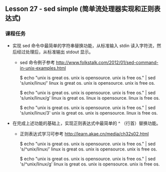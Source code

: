 ## Lesson 27 - sed simple (简单流处理器实现和正则表达式)

### 课程任务
* 实现 sed 命令中最简单的字符串替换功能，从标准输入 stdin 读入字符流，然后经过处理后，从标准输出 stdout 显示。
	- sed 命令例子参考 http://www.folkstalk.com/2012/01/sed-command-in-unix-examples.html

		$ echo "unix is great os. unix is opensource. unix is free os." | sed 's/unix/linux/'
		linux is great os. unix is opensource. unix is free os.

		$ echo "unix is great os. unix is opensource. unix is free os." | sed 's/unix/linux/g'
		linux is great os. linux is opensource. linux is free os.

		$ echo "unix is great os. unix is opensource. unix is free os." | sed 's/unix/linux/3'
		unix is great os. unix is opensource. linux is free os.
		
		  
* 在完成上述功能的基础上，实现正则表达式中最简单的 ^ （行首）替换功能。
	- 正则表达式学习可参考 http://learn.akae.cn/media/ch32s02.html

		$ echo "unix is great os. unix is opensource. unix is free os." | sed 's/^unix/linux/'
		linux is great os. unix is opensource. unix is free os.

		$ echo "unix is great os. unix is opensource. unix is free os." | sed 's/^unix/linux/g'
		linux is great os. unix is opensource. unix is free os.

